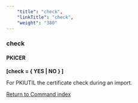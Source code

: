 ```yaml
---
    "title": "check",
    "linkTitle": "check",
    "weight": "380"
---
```

<span id="check"></span>

### check

#### PKICER

****[check = { YES
&#124; NO } ]****

For PKIUTIL the certificate check during an import.

[Return to Command index](../../)
